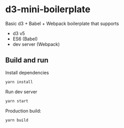 # d3-mini-boilerplate

Basic d3 + Babel + Webpack boilerplate that supports

- d3 v5
- ES6 (Babel)
- dev server (Webpack)


## Build and run

Install dependencies

```sh
yarn install
```

Run dev server

```sh
yarn start
```

Production build:

```sh
yarn build
```

